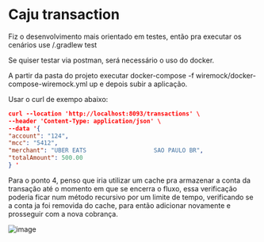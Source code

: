 # Caju transaction
Fiz o desenvolvimento mais orientado em testes, então pra executar os cenários use /.gradlew test

Se quiser testar via postman, será necessário o uso do docker.<br>

A partir da pasta do projeto executar docker-compose -f wiremock/docker-compose-wiremock.yml up e depois subir a aplicação. <br> 

Usar o curl de exempo abaixo:

```json
curl --location 'http://localhost:8093/transactions' \
--header 'Content-Type: application/json' \
--data '{
"account": "124",
"mcc": "5412",
"merchant": "UBER EATS                   SAO PAULO BR",
"totalAmount": 500.00
} '
```

Para o ponto 4, penso que iria utilizar um cache pra armazenar a conta da transação até o momento em que se encerra o fluxo, essa verificação poderia ficar num método recursivo por um limite de tempo, verificando se a conta ja foi removida do cache, para então adicionar novamente e prosseguir com a nova cobrança.

![image](https://github.com/user-attachments/assets/71e9e72b-7b8a-4ac0-91b5-ecd226db0c08)


